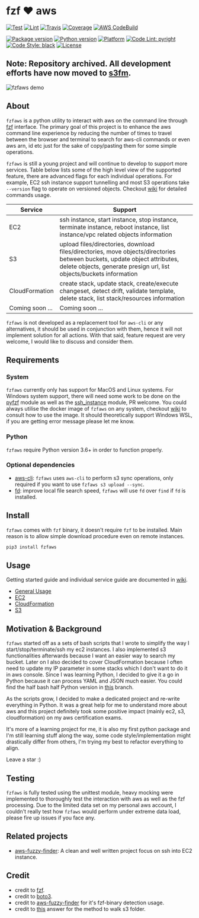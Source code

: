 # fzf :heart: aws

[![Test](https://github.com/kazhala/fzf.aws/workflows/Test/badge.svg)](https://github.com/kazhala/fzf.aws/actions?query=workflow%3ATest)
[![Lint](https://github.com/kazhala/fzf.aws/workflows/Lint/badge.svg)](https://github.com/kazhala/fzf.aws/actions?query=workflow%3ALint)
[![Travis](https://img.shields.io/travis/com/kazhala/fzf.aws/master?label=Travis&logo=travis)](https://travis-ci.com/github/kazhala/fzf.aws)
[![Coverage](https://img.shields.io/coveralls/github/kazhala/fzf.aws/master?label=Coverage&logo=coveralls)](https://coveralls.io/github/kazhala/fzf.aws?branch=master)
[![AWS CodeBuild](https://codebuild.ap-southeast-2.amazonaws.com/badges?uuid=eyJlbmNyeXB0ZWREYXRhIjoieWdVWHNJMFllT2JyVkZoSCtoNDNlZkVkK3ZsSEIwZDJHMFBFN21KWThsdk04enQxbnExa012Y01ZcVhXTjJOZTBld2lRSStMOXZEQnROQWVIRVpxVGFRPSIsIml2UGFyYW1ldGVyU3BlYyI6IjVTUEdveURkK2lzNTgyUVMiLCJtYXRlcmlhbFNldFNlcmlhbCI6MX0%3D&branch=master)](https://github.com/kazhala/fzf.aws/blob/master/cloudformation.yml)

[![Package version](https://img.shields.io/pypi/v/fzfaws?label=PyPI)](https://pypi.org/project/fzfaws/)
[![Python version](https://img.shields.io/pypi/pyversions/fzfaws?label=Python)](https://pypi.org/project/fzfaws/)
[![Platform](https://img.shields.io/badge/Platform-linux%20%7C%20macos-lightgrey)](https://github.com/kazhala/fzf.aws/blob/master/fzfaws/utils/pyfzf.py#L52)
[![Code Lint: pyright](https://img.shields.io/badge/Code%20Lint-pyright-yellow)](https://github.com/microsoft/pyright)
[![Code Style: black](https://img.shields.io/badge/Code%20Style-black-black)](https://github.com/psf/black)
[![License](https://img.shields.io/badge/license-MIT-green?label=License)](https://opensource.org/licenses/MIT)

## Note: Repository archived. All development efforts have now moved to [s3fm](https://github.com/kazhala/s3fm).

![fzfaws demo](https://github.com/kazhala/gif/blob/master/fzfaws-demo.gif)

## About

`fzfaws` is a python utility to interact with aws on the command line through [fzf](https://github.com/junegunn/fzf) interface. The primary goal of this project
is to enhance the aws command line experience by reducing the number of times to travel between the browser and terminal to search
for aws-cli commands or even aws arn, id etc just for the sake of copy/pasting them for some simple operations.

`fzfaws` is still a young project and will continue to develop to support more services. Table below lists some of the high level view of the supported feature, there
are advanced flags for each individual operations. For example, EC2 ssh instance support tunnelling and most S3 operations take `--version` flag to operate on versioned objects.
Checkout [wiki](https://github.com/kazhala/fzf.aws/wiki) for detailed commands usage.

| Service         | Support                                                                                                                                                                                          |
| --------------- | ------------------------------------------------------------------------------------------------------------------------------------------------------------------------------------------------ |
| EC2             | ssh instance, start instance, stop instance, terminate instance, reboot instance, list instance/vpc related objects information                                                                  |
| S3              | upload files/directories, download files/directories, move objects/directories between buckets, update object attributes, delete objects, generate presign url, list objects/buckets information |
| CloudFormation  | create stack, update stack, create/execute changeset, detect drift, validate template, delete stack, list stack/resources information                                                            |
| Coming soon ... | Coming soon ...                                                                                                                                                                                  |

`fzfaws` is not developed as a replacement tool for `aws-cli` or any alternatives, it should be used in conjunction with them, hence it will not implement solution for all actions.
With that said, feature request are very welcome, I would like to discuss and consider them.

## Requirements

### System

`fzfaws` currently only has support for MacOS and Linux systems. For Windows system support, there will need some work to be done on the
[pyfzf](https://github.com/kazhala/fzf.aws/blob/master/fzfaws/utils/pyfzf.py) module as well as the [ssh_instance](https://github.com/kazhala/fzf.aws/blob/master/fzfaws/ec2/ec2.py)
module, PR welcome. You could always utilise the docker image of `fzfaws` on any system, checkout [wiki](https://github.com/kazhala/fzf.aws/wiki#docker-image) to consult how to use the image.
It should theoretically support Windows WSL, if you are getting error message please let me know.

### Python

`fzfaws` require Python version 3.6+ in order to function properly.

### Optional dependencies

- [aws-cli](https://github.com/aws/aws-cli): `fzfaws` uses `aws-cli` to perform s3 sync operations, only required if you want to use `fzfaws s3 upload --sync`.
- [fd](https://github.com/sharkdp/fd): improve local file search speed, `fzfaws` will use `fd` over `find` if `fd` is installed.

## Install

`fzfaws` comes with `fzf` binary, it doesn't require `fzf` to be installed. Main reason is to allow simple download
procedure even on remote instances.

```sh
pip3 install fzfaws
```

## Usage

Getting started guide and individual service guide are documented in [wiki](https://github.com/kazhala/fzf.aws/wiki).

- [General Usage](https://github.com/kazhala/fzf.aws/wiki)
- [EC2](https://github.com/kazhala/fzf.aws/wiki/EC2)
- [CloudFormation](https://github.com/kazhala/fzf.aws/wiki/CloudFormation)
- [S3](https://github.com/kazhala/fzf.aws/wiki/S3)

## Motivation & Background

`fzfaws` started off as a sets of bash scripts that I wrote to simplify the way I start/stop/terminate/ssh my ec2 instances.
I also implemented s3 functionalities afterwards because I want an easier way to search my bucket.
Later on I also decided to cover CloudFormation because I often need to update my IP parameter in some stacks which
I don't want to do it in aws console. Since I was learning Python, I decided to give it a go in Python because it can process YAML and JSON much easier.
You could find the half bash half Python version in [this](https://github.com/kazhala/fzf.aws/tree/archive/shell-version) branch.

As the scripts grow, I decided to make a dedicated project and re-write everything in Python. It was a great help for me to understand more
about aws and this project definitely took some positive impact (mainly ec2, s3, cloudformation) on my aws certification exams.

It's more of a learning project for me, it is also my first python package and I'm still learning stuff along the way,
some code style/implementation might drastically differ from others, I'm trying my best to refactor everything to align.

Leave a star :)

## Testing

`fzfaws` is fully tested using the unittest module, heavy mocking were implemented to thoroughly test the interaction with aws as well
as the fzf processing. Due to the limited data set on my personal aws account, I couldn't really test how `fzfaws` would
perform under extreme data load, please fire up issues if you face any.

## Related projects

- [aws-fuzzy-finder](https://github.com/pmazurek/aws-fuzzy-finder): A clean and well written project focus on ssh into EC2 instance.

## Credit

- credit to [fzf](https://github.com/junegunn/fzf).
- credit to [boto3](https://github.com/boto/boto3).
- credit to [aws-fuzzy-finder](https://github.com/pmazurek/aws-fuzzy-finder) for it's fzf-binary detection usage.
- credit to [this](https://stackoverflow.com/a/33350380) answer for the method to walk s3 folder.
